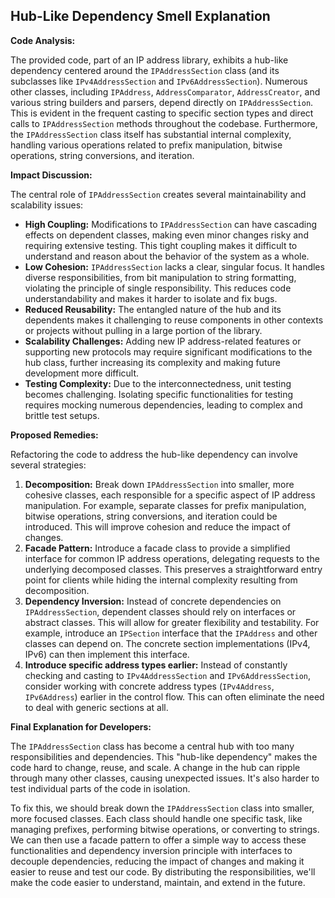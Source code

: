 ## Hub-Like Dependency Smell Explanation

**Code Analysis:**

The provided code, part of an IP address library, exhibits a hub-like dependency centered around the `IPAddressSection` class (and its subclasses like `IPv4AddressSection` and `IPv6AddressSection`). Numerous other classes, including `IPAddress`, `AddressComparator`, `AddressCreator`, and various string builders and parsers, depend directly on `IPAddressSection`. This is evident in the frequent casting to specific section types and direct calls to `IPAddressSection` methods throughout the codebase. Furthermore, the `IPAddressSection` class itself has substantial internal complexity, handling various operations related to prefix manipulation, bitwise operations, string conversions, and iteration.

**Impact Discussion:**

The central role of `IPAddressSection` creates several maintainability and scalability issues:

-   **High Coupling:** Modifications to `IPAddressSection` can have cascading effects on dependent classes, making even minor changes risky and requiring extensive testing. This tight coupling makes it difficult to understand and reason about the behavior of the system as a whole.
-   **Low Cohesion:** `IPAddressSection` lacks a clear, singular focus. It handles diverse responsibilities, from bit manipulation to string formatting, violating the principle of single responsibility. This reduces code understandability and makes it harder to isolate and fix bugs.
-   **Reduced Reusability:** The entangled nature of the hub and its dependents makes it challenging to reuse components in other contexts or projects without pulling in a large portion of the library.
-   **Scalability Challenges:** Adding new IP address-related features or supporting new protocols may require significant modifications to the hub class, further increasing its complexity and making future development more difficult.
-   **Testing Complexity:** Due to the interconnectedness, unit testing becomes challenging. Isolating specific functionalities for testing requires mocking numerous dependencies, leading to complex and brittle test setups.

**Proposed Remedies:**

Refactoring the code to address the hub-like dependency can involve several strategies:

1. **Decomposition:** Break down `IPAddressSection` into smaller, more cohesive classes, each responsible for a specific aspect of IP address manipulation. For example, separate classes for prefix manipulation, bitwise operations, string conversions, and iteration could be introduced. This will improve cohesion and reduce the impact of changes.
2. **Facade Pattern:** Introduce a facade class to provide a simplified interface for common IP address operations, delegating requests to the underlying decomposed classes. This preserves a straightforward entry point for clients while hiding the internal complexity resulting from decomposition.
3. **Dependency Inversion:** Instead of concrete dependencies on `IPAddressSection`, dependent classes should rely on interfaces or abstract classes. This will allow for greater flexibility and testability. For example, introduce an `IPSection` interface that the `IPAddress` and other classes can depend on. The concrete section implementations (IPv4, IPv6) can then implement this interface.
4. **Introduce specific address types earlier:** Instead of constantly checking and casting to `IPv4AddressSection` and `IPv6AddressSection`, consider working with concrete address types (`IPv4Address`, `IPv6Address`) earlier in the control flow. This can often eliminate the need to deal with generic sections at all.

**Final Explanation for Developers:**

The `IPAddressSection` class has become a central hub with too many responsibilities and dependencies. This "hub-like dependency" makes the code hard to change, reuse, and scale. A change in the hub can ripple through many other classes, causing unexpected issues. It's also harder to test individual parts of the code in isolation.

To fix this, we should break down the `IPAddressSection` class into smaller, more focused classes. Each class should handle one specific task, like managing prefixes, performing bitwise operations, or converting to strings. We can then use a facade pattern to offer a simple way to access these functionalities and dependency inversion principle with interfaces to decouple dependencies, reducing the impact of changes and making it easier to reuse and test our code. By distributing the responsibilities, we'll make the code easier to understand, maintain, and extend in the future.
